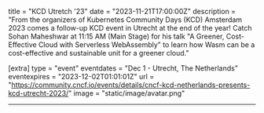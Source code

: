 title = "KCD Utretch '23"
date = "2023-11-21T17:00:00Z"
description = "From the organizers of Kubernetes Community Days (KCD) Amsterdam 2023 comes a follow-up KCD event in Utrecht at the end of the year! Catch Sohan Maheshwar at 11:15 AM (Main Stage) for his talk \"A Greener, Cost-Effective Cloud with Serverless WebAssembly\" to learn how Wasm can be a cost-effective and sustainable unit for a greener cloud."

[extra]
type = "event"
eventdates = "Dec 1 - Utrecht, The Netherlands"
eventexpires = "2023-12-02T01:01:01Z"
url = "https://community.cncf.io/events/details/cncf-kcd-netherlands-presents-kcd-utrecht-2023/"
image = "static/image/avatar.png"

---
